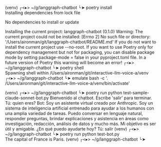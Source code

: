 
(venv) ┌<▸> ~/g/langgraph-chatbot 
└➤ poetry install                                    
Installing dependencies from lock file

No dependencies to install or update

Installing the current project: langgraph-chatbot (0.1.0)
Warning: The current project could not be installed: [Errno 2] No such file or directory: '/Users/aironman/git/langgraph-chatbot/README.md'
If you do not want to install the current project use --no-root.
If you want to use Poetry only for dependency management but not for packaging, you can disable package mode by setting package-mode = false in your pyproject.toml file.
In a future version of Poetry this warning will become an error!
┌<▸> ~/g/langgraph-chatbot 
└➤ poetry shell                 
Spawning shell within /Users/aironman/git/interactive-llm-voice-a/venv
┌<▸> ~/g/langgraph-chatbot 
└➤ emulate bash -c '. /Users/aironman/git/interactive-llm-voice-a/venv/bin/activate'

(venv) ┌<▸> ~/g/langgraph-chatbot 
└➤ poetry run python test-sample-claude-sonnet-bot.py
Bienvenido al chatbot. Escribe 'salir' para terminar.
Tú: quien eres?
Bot: Soy un asistente virtual creado por Anthropic. Soy un sistema de inteligencia artificial entrenado para ayudar a los humanos con una amplia variedad de tareas. Puedo conversar en lenguaje natural, responder preguntas, brindar explicaciones y asistencia en áreas como investigación, redacción, análisis de datos y mucho más. Mi objetivo es ser útil y amigable. ¿En qué puedo ayudarte hoy?
Tú: salir
(venv) ┌<▸> ~/g/langgraph-chatbot 
└➤ poetry run python test-bot.py                     
The capital of France is Paris.
(venv) ┌<▸> ~/g/langgraph-chatbot 
└➤ 

